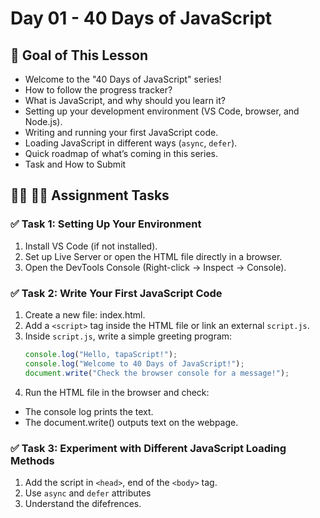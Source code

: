 # Day 01 - 40 Days of JavaScript

## **🎯 Goal of This Lesson**

- Welcome to the "40 Days of JavaScript" series!
- How to follow the progress tracker?
- What is JavaScript, and why should you learn it?
- Setting up your development environment (VS Code, browser, and Node.js).
- Writing and running your first JavaScript code.
- Loading JavaScript in different ways (`async`, `defer`).
- Quick roadmap of what’s coming in this series.
- Task and How to Submit

## **👩‍💻 🧑‍💻 Assignment Tasks**

### ✅ Task 1: Setting Up Your Environment

1. Install VS Code (if not installed).
2. Set up Live Server or open the HTML file directly in a browser.
3. Open the DevTools Console (Right-click → Inspect → Console).

### ✅ Task 2: Write Your First JavaScript Code

1. Create a new file: index.html.
2. Add a `<script>` tag inside the HTML file or link an external `script.js`.
3. Inside `script.js`, write a simple greeting program:
   ```js
   console.log("Hello, tapaScript!");
   console.log("Welcome to 40 Days of JavaScript!");
   document.write("Check the browser console for a message!");
   ```
4. Run the HTML file in the browser and check:

- The console log prints the text.
- The document.write() outputs text on the webpage.

### ✅ Task 3: Experiment with Different JavaScript Loading Methods

1. Add the script in `<head>`, end of the `<body>` tag.
2. Use `async` and `defer` attributes
3. Understand the difefrences.
